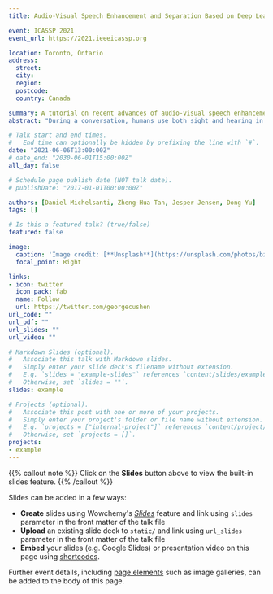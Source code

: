 ```yaml
---
title: Audio-Visual Speech Enhancement and Separation Based on Deep Learning

event: ICASSP 2021
event_url: https://2021.ieeeicassp.org

location: Toronto, Ontario
address:
  street: 
  city: 
  region: 
  postcode: 
  country: Canada

summary: A tutorial on recent advances of audio-visual speech enhancement and separation
abstract: "During a conversation, humans use both sight and hearing in order to focus on the speaker of interest . Despite this evidence, traditional speech enhancement and separation algorithms rely only on acoustic speech signals. Although the advances in deep learning allowed these algorithms to reach high performance, speech enhancement and separation systems still struggle in situations where the background noise level is high, limited by the use of a single modality. Therefore, recent works investigated the possibility of including visual information from the speaker of interest to perform speech enhancement and separation. In this tutorial, we will provide an overview of deep-learning-based techniques used for audio-visual speech enhancement and separation. Specifically, we will consider how the field evolved from the first single-microphone speaker-dependent systems to the current state of the art. In addition, several demos developed to showcase our research in the field will be shown. The tutorial is intended to highlight the potential of this emergent research topic with two aims: helping beginners to navigate through the large number of approaches in the literature; inspiring experts by providing insights and perspectives on current challenges and possible future research directions."

# Talk start and end times.
#   End time can optionally be hidden by prefixing the line with `#`.
date: "2021-06-06T13:00:00Z"
# date_end: "2030-06-01T15:00:00Z"
all_day: false

# Schedule page publish date (NOT talk date).
# publishDate: "2017-01-01T00:00:00Z"

authors: [Daniel Michelsanti, Zheng-Hua Tan, Jesper Jensen, Dong Yu]
tags: []

# Is this a featured talk? (true/false)
featured: false

image:
  caption: 'Image credit: [**Unsplash**](https://unsplash.com/photos/bzdhc5b3Bxs)'
  focal_point: Right

links:
- icon: twitter
  icon_pack: fab
  name: Follow
  url: https://twitter.com/georgecushen
url_code: ""
url_pdf: ""
url_slides: ""
url_video: ""

# Markdown Slides (optional).
#   Associate this talk with Markdown slides.
#   Simply enter your slide deck's filename without extension.
#   E.g. `slides = "example-slides"` references `content/slides/example-slides.md`.
#   Otherwise, set `slides = ""`.
slides: example

# Projects (optional).
#   Associate this post with one or more of your projects.
#   Simply enter your project's folder or file name without extension.
#   E.g. `projects = ["internal-project"]` references `content/project/deep-learning/index.md`.
#   Otherwise, set `projects = []`.
projects:
- example
---
```


{{% callout note %}}
Click on the **Slides** button above to view the built-in slides feature.
{{% /callout %}}

Slides can be added in a few ways:

- **Create** slides using Wowchemy's [*Slides*](https://wowchemy.com/docs/managing-content/#create-slides) feature and link using `slides` parameter in the front matter of the talk file
- **Upload** an existing slide deck to `static/` and link using `url_slides` parameter in the front matter of the talk file
- **Embed** your slides (e.g. Google Slides) or presentation video on this page using [shortcodes](https://wowchemy.com/docs/writing-markdown-latex/).

Further event details, including [page elements](https://wowchemy.com/docs/writing-markdown-latex/) such as image galleries, can be added to the body of this page.
